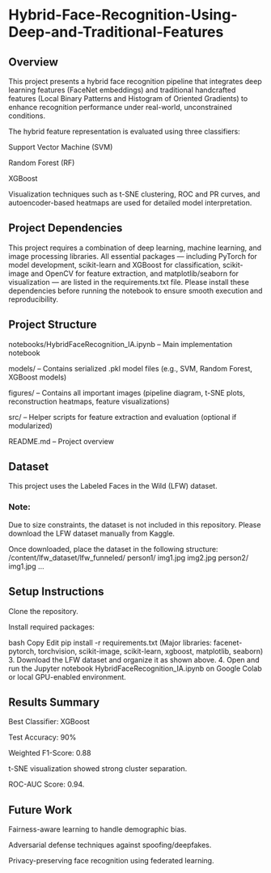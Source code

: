 # Hybrid-Face-Recognition-Using-Deep-and-Traditional-Features
## Overview
This project presents a hybrid face recognition pipeline that integrates deep learning features (FaceNet embeddings) and traditional handcrafted features (Local Binary Patterns and Histogram of Oriented Gradients) to enhance recognition performance under real-world, unconstrained conditions.

The hybrid feature representation is evaluated using three classifiers:

Support Vector Machine (SVM)

Random Forest (RF)

XGBoost

Visualization techniques such as t-SNE clustering, ROC and PR curves, and autoencoder-based heatmaps are used for detailed model interpretation.

## Project Dependencies
This project requires a combination of deep learning, machine learning, and image processing libraries.
All essential packages — including PyTorch for model development, scikit-learn and XGBoost for classification, scikit-image and OpenCV for feature extraction, and matplotlib/seaborn for visualization — are listed in the requirements.txt file.
Please install these dependencies before running the notebook to ensure smooth execution and reproducibility.

## Project Structure
notebooks/HybridFaceRecognition_IA.ipynb – Main implementation notebook

models/ – Contains serialized .pkl model files (e.g., SVM, Random Forest, XGBoost models)

figures/ – Contains all important images (pipeline diagram, t-SNE plots, reconstruction heatmaps, feature visualizations)

src/ – Helper scripts for feature extraction and evaluation (optional if modularized)

README.md – Project overview

## Dataset
This project uses the Labeled Faces in the Wild (LFW) dataset.

### Note:
Due to size constraints, the dataset is not included in this repository.
Please download the LFW dataset manually from Kaggle.

Once downloaded, place the dataset in the following structure:
/content/lfw_dataset/lfw_funneled/
    person1/
        img1.jpg
        img2.jpg
    person2/
        img1.jpg
        ...
## Setup Instructions
Clone the repository.

Install required packages:

bash
Copy
Edit
pip install -r requirements.txt
(Major libraries: facenet-pytorch, torchvision, scikit-image, scikit-learn, xgboost, matplotlib, seaborn) 3. Download the LFW dataset and organize it as shown above. 4. Open and run the Jupyter notebook HybridFaceRecognition_IA.ipynb on Google Colab or local GPU-enabled environment.

## Results Summary
Best Classifier: XGBoost

Test Accuracy: 90%

Weighted F1-Score: 0.88

t-SNE visualization showed strong cluster separation.

ROC-AUC Score: 0.94.

## Future Work
Fairness-aware learning to handle demographic bias.

Adversarial defense techniques against spoofing/deepfakes.

Privacy-preserving face recognition using federated learning.
